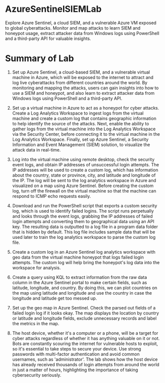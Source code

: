 # AzureSentinelSIEMLab
Explore Azure Sentinel, a cloud SIEM, and a vulnerable Azure VM exposed to global cyberattacks. Monitor and map attacks to learn SIEM and honeypot usage, extract attacker data from Windows logs using PowerShell and a third-party API for valuable insights.

# Summary of Lab 
1. Set up Azure Sentinel, a cloud-based SIEM, and a vulnerable virtual machine in Azure, which will be exposed to the internet to attract and log live cyberattacks from different countries around the world. By monitoring and mapping the attacks, users can gain insights into how to use a SIEM and honeypot, and also learn to extract attacker data from Windows logs using PowerShell and a third-party API.

2. Set up a virtual machine in Azure to act as a honeypot for cyber attacks. Create a Log Analytics Workspace to ingest logs from the virtual machine and create a custom log that contains geographic information to help identify the source of the attacks. Next, enable the ability to gather logs from the virtual machine into the Log Analytics Workspace via the Security Center, before connecting it to the virtual machine in the Log Analytics Workspace. Finally, set up Azure Sentinel, a Security Information and Event Management (SIEM) solution, to visualize the attack data in real-time.

3. Log into the virtual machine using remote desktop, check the security event logs, and obtain IP addresses of unsuccessful login attempts. The IP addresses will be used to create a custom log, which has information about the country, state or province, city, and latitude and longitude of the IP. The log will be sent to the log analytics workspace in Azure and visualized on a map using Azure Sentinel. Before creating the custom log, turn off the firewall on the virtual machine so that the machine can respond to ICMP echo requests easily.
   
4. Download and run the PowerShell script that exports a custom security log, which is used to identify failed logins. The script runs perpetually and looks through the event logs, grabbing the IP addresses of failed login attempts and converting them to geographical data using an API key. The resulting data is outputted to a log file in a program data folder that is hidden by default. This log file includes sample data that will be used later to train the log analytics workspace to parse the custom log file.
    
5. Create a custom log in an Azure Sentinel log analytics workspace with geo data from the virtual machine honeypot that logs failed login attempts. The custom log will help bring the honeypot's log data into the workspace for analysis. 

6. Create a query using KQL to extract information from the raw data column in the Azure Sentinel portal to make certain fields, such as latitude, longitude, and country. By doing this, we can plot countries on the map using latitude and longitude and use the country in case the longitude and latitude get too messed up.
   
7. Set up the geo map in Azure Sentinel. Check the parsed out fields of a failed login log if it looks okay. The map displays the location by country or latitude and longitude fields, exclude unnecessary records and label the metrics in the map. 

8. The host device, whether it's a computer or a phone, will be a target for cyber attacks regardless of whether it has anything valuable on it or not. Bots are constantly scouring the internet for vulnerable hosts to exploit, so it's essential to take steps to secure your device. Use strong passwords with multi-factor authentication and avoid common usernames, such as 'administrator'. The lab shows how the host device has already received thousands of login attempts from around the world in just a matter of hours, highlighting the importance of taking cybersecurity seriously.
